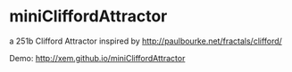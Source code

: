 miniCliffordAttractor
===

a 251b Clifford Attractor inspired by http://paulbourke.net/fractals/clifford/

Demo: http://xem.github.io/miniCliffordAttractor